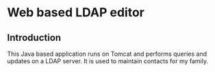 # Web based LDAP editor

## Introduction

This Java based application runs on Tomcat and performs queries and updates on a LDAP server.  It is used to maintain contacts for my family.
